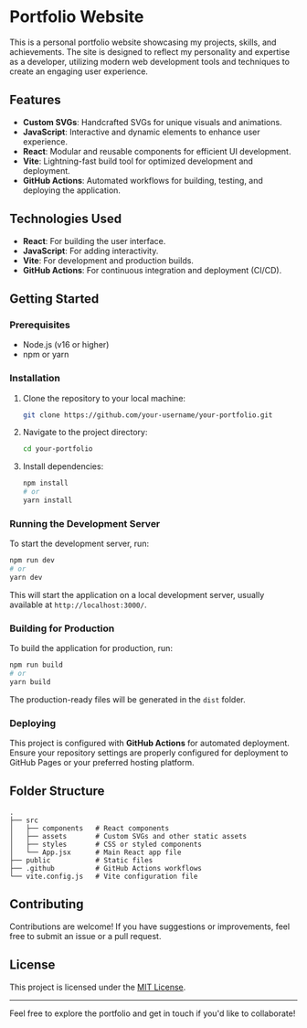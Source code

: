 # Portfolio Website

This is a personal portfolio website showcasing my projects, skills, and achievements. The site is designed to reflect my personality and expertise as a developer, utilizing modern web development tools and techniques to create an engaging user experience.

## Features
- **Custom SVGs**: Handcrafted SVGs for unique visuals and animations.
- **JavaScript**: Interactive and dynamic elements to enhance user experience.
- **React**: Modular and reusable components for efficient UI development.
- **Vite**: Lightning-fast build tool for optimized development and deployment.
- **GitHub Actions**: Automated workflows for building, testing, and deploying the application.

## Technologies Used
- **React**: For building the user interface.
- **JavaScript**: For adding interactivity.
- **Vite**: For development and production builds.
- **GitHub Actions**: For continuous integration and deployment (CI/CD).

## Getting Started

### Prerequisites
- Node.js (v16 or higher)
- npm or yarn

### Installation
1. Clone the repository to your local machine:
   ```bash
   git clone https://github.com/your-username/your-portfolio.git
   ```

2. Navigate to the project directory:
   ```bash
   cd your-portfolio
   ```

3. Install dependencies:
   ```bash
   npm install
   # or
   yarn install
   ```

### Running the Development Server
To start the development server, run:
```bash
npm run dev
# or
yarn dev
```
This will start the application on a local development server, usually available at `http://localhost:3000/`.

### Building for Production
To build the application for production, run:
```bash
npm run build
# or
yarn build
```
The production-ready files will be generated in the `dist` folder.

### Deploying
This project is configured with **GitHub Actions** for automated deployment. Ensure your repository settings are properly configured for deployment to GitHub Pages or your preferred hosting platform.

## Folder Structure
```
.
├── src
│   ├── components   # React components
│   ├── assets       # Custom SVGs and other static assets
│   ├── styles       # CSS or styled components
│   └── App.jsx      # Main React app file
├── public           # Static files
├── .github          # GitHub Actions workflows
└── vite.config.js   # Vite configuration file
```

## Contributing
Contributions are welcome! If you have suggestions or improvements, feel free to submit an issue or a pull request.

## License
This project is licensed under the [MIT License](LICENSE).

---

Feel free to explore the portfolio and get in touch if you'd like to collaborate!
